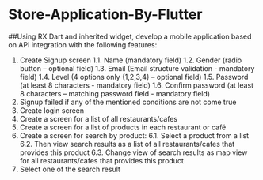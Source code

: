 # Store-Application-By-Flutter
##Using RX Dart and inherited widget, develop a mobile application based on API integration with the 
following features:
1. Create Signup screen
1.1. Name (mandatory field)
1.2. Gender (radio button – optional field)
1.3. Email (Email structure validation - mandatory field)
1.4. Level (4 options only {1,2,3,4} – optional field)
1.5. Password (at least 8 characters - mandatory field)
1.6. Confirm password (at least 8 characters – matching password field - mandatory field)
2. Signup failed if any of the mentioned conditions are not come true
3. Create login screen
4. Create a screen for a list of all restaurants/cafes 
5. Create a screen for a list of products in each restaurant or café
6. Create a screen for search by product: 
6.1. Select a product from a list
6.2. Then view search results as a list of all restaurants/cafes that provides this product
6.3. Change view of search results as map view for all restaurants/cafes that provides this product
7. Select one of the search result
